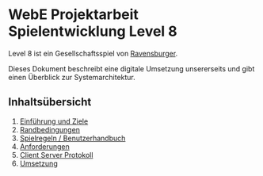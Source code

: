 # WebE Projektarbeit Spielentwicklung Level 8

Level 8 ist ein Gesellschaftsspiel von [Ravensburger](https://www.ravensburger.de/produkte/spiele/kartenspiele/level-8-20766/index.html).

Dieses Dokument beschreibt eine digitale Umsetzung unsererseits und gibt einen Überblick zur Systemarchitektur.

## Inhaltsübersicht

1. [Einführung und Ziele](einfuehrung_ziele.md)
2. [Randbedingungen](randbedingungen.md)
3. [Spielregeln / Benutzerhandbuch](spielregeln.md)
4. [Anforderungen](anforderungen.md)
5. [Client Server Protokoll](client_server_protokoll.md)
6. [Umsetzung](umsetzung.md)
